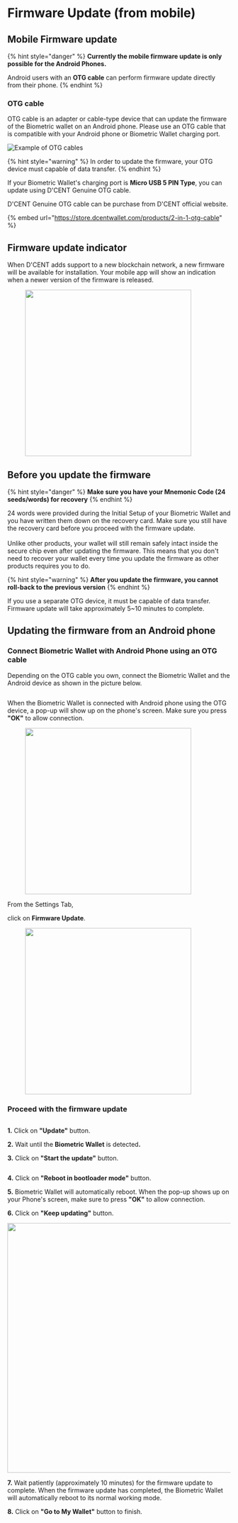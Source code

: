 # Firmware Update (from mobile)

## Mobile Firmware update

{% hint style="danger" %}
**Currently the mobile firmware update is only possible for the Android Phones.**&#x20;

Android users with an **OTG cable** can perform firmware update directly from their phone.&#x20;
{% endhint %}

### OTG cable

OTG cable is an adapter or cable-type device that can update the firmware of the Biometric wallet on an Android phone. Please use an OTG cable that is compatible with your Android phone or Biometric Wallet charging port.

![Example of OTG cables](<../.gitbook/assets/OTG 예시.png>)

{% hint style="warning" %}
In order to update the firmware, your OTG device must capable of data transfer.
{% endhint %}



If your Biometric Wallet's charging port is **Micro USB 5 PIN Type**, you can update using D'CENT Genuine OTG cable.

D'CENT Genuine OTG cable can be purchase from D'CENT official website.

{% embed url="https://store.dcentwallet.com/products/2-in-1-otg-cable" %}

## Firmware update indicator

When D'CENT adds support to a new blockchain network, a new firmware will be available for installation. Your mobile app will show an indication when a newer version of the firmware is released.

<div align="left"><figure><img src="../.gitbook/assets/1 (8).jpg" alt="" width="375"><figcaption></figcaption></figure></div>

## Before you update the firmware

{% hint style="danger" %}
**Make sure you have your Mnemonic Code (24 seeds/words) for recovery**
{% endhint %}

24 words were provided during the Initial Setup of your Biometric Wallet and you have written them down on the recovery card. Make sure you still have the recovery card before you proceed with the firmware update. \
\
Unlike other products, your wallet will still remain safely intact inside the secure chip even after updating the firmware. This means that you don't need to recover your wallet every time you update the firmware as other products requires you to do.&#x20;

{% hint style="warning" %}
**After you update the firmware, you cannot roll-back to the previous version**
{% endhint %}

If you use a separate OTG device, it must be capable of data transfer.\
Firmware update will take approximately 5\~10 minutes to complete.&#x20;

## Updating the firmware from an Android phone

### Connect Biometric Wallet with Android Phone using an OTG cable

Depending on the OTG cable you own, connect the Biometric Wallet and the Android device as shown in the picture below.

<figure><img src="../.gitbook/assets/연결 예시.png" alt=""><figcaption></figcaption></figure>

When the Biometric Wallet is connected with Android phone using the OTG device, a pop-up will show up on the phone's screen. Make sure you press **"OK"** to allow connection.

<div align="left"><figure><img src="../.gitbook/assets/2 (11).jpg" alt="" width="375"><figcaption></figcaption></figure></div>

From the Settings Tab,&#x20;

click on **Firmware Update**.

<div align="left"><figure><img src="../.gitbook/assets/3 (8).jpg" alt="" width="375"><figcaption></figcaption></figure></div>

### Proceed with the firmware update



<div align="left"><img src="../.gitbook/assets/펌웨어-eng03 (1).png" alt=""></div>

**1.** Click on **"Update"** button.&#x20;

**2.** Wait until the **Biometric Wallet** is detecte&#x64;**.**&#x20;

**3.** Click on **"Start the update"** button.&#x20;

<div align="left"><img src="../.gitbook/assets/펌웨어-eng04.png" alt=""></div>

**4.** Click on **"Reboot in bootloader mode"** button.&#x20;

**5.** Biometric Wallet will automatically reboot. When the pop-up shows up on your Phone's screen, make sure to press **"OK"** to allow connection.&#x20;

**6.** Click on **"Keep updating"** button.

<div align="left"><img src="../.gitbook/assets/펌웨어-eng05.png" alt="" width="563"></div>

**7.** Wait patiently (approximately 10 minutes) for the firmware update to complete. When the firmware update has completed, the Biometric Wallet will automatically reboot to its normal working mode.&#x20;

**8.** Click on **"Go to My Wallet"** button to finish.
